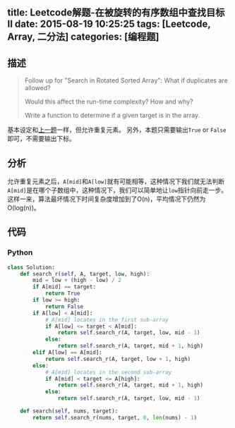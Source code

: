 title: Leetcode解题-在被旋转的有序数组中查找目标II
date: 2015-08-19 10:25:25
tags: [Leetcode, Array, 二分法]
categories: [编程题]
---

## 描述

> Follow up for "Search in Rotated Sorted Array":
> What if duplicates are allowed?
>
> Would this affect the run-time complexity? How and why?
>
> Write a function to determine if a given target is in the array.

基本设定和[上一题][1]一样，但允许重复元素。
另外，本题只需要输出`True` or `False`即可，不需要输出下标。

## 分析

允许重复元素之后，`A[mid]`和`A[low]`就有可能相等，这种情况下我们就无法判断`A[mid]`是在哪个子数组中，这种情况下，我们可以简单地让`low`指针向前走一步。这样一来，算法最坏情况下时间复杂度增加到了O(n)，平均情况下仍然为O(log(n))。

## 代码

### Python
```python
class Solution:
    def search_r(self, A, target, low, high):
        mid = low + (high - low) / 2
        if A[mid] == target:
            return True
        if low >= high:
            return False
        if A[low] < A[mid]:
            # A[mid] locates in the first sub-array
            if A[low] <= target < A[mid]:
                return self.search_r(A, target, low, mid - 1)
            else:
                return self.search_r(A, target, mid + 1, high)
        elif A[low] == A[mid]:
            return self.search_r(A, target, low + 1, high)
        else:
            # A[mid] locates in the second sub-array
            if A[mid] < target <= A[high]:
                return self.search_r(A, target, mid + 1, high)
            else:
                return self.search_r(A, target, low, mid - 1)

    def search(self, nums, target):
        return self.search_r(nums, target, 0, len(nums) - 1)
```

[1]: /2015/08/18/search-in-rotated-sorted-array/
